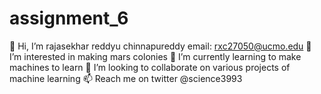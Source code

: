 # assignment_6
👋 Hi, I’m rajasekhar reddyu chinnapureddy 
   email: rxc27050@ucmo.edu
👀 I’m interested in making mars colonies 
🌱 I’m currently learning to make machines to learn 
💞️ I’m looking to collaborate on various projects of machine learning 
📫 Reach me on twitter @science3993
